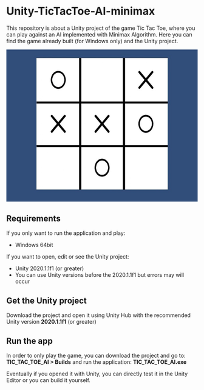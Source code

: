 # Unity-TicTacToe-AI-minimax
This repository is about a Unity project of the game Tic Tac Toe, where you can play against an AI implemented with Minimax Algorithm.
Here you can find the game already built (for Windows only) and the Unity project.

![screenshot](screenshots/screenshot-tictactoe_50.jpg)

## Requirements

If you only want to run the application and play:
 - Windows 64bit

If you want to open, edit or see the Unity project:
 - Unity 2020.1.1f1 (or greater)
 - You can use Unity versions before the 2020.1.1f1 but errors may will occur

## Get the Unity project

Download the project and open it using Unity Hub with the recommended Unity version **2020.1.1f1** (or greater)

## Run the app

In order to only play the game, you can download the project and go to: **TIC_TAC_TOE_AI > Builds** and run the application: **TIC_TAC_TOE_AI.exe**

Eventually if you opened it with Unity, you can directly test it in the Unity Editor or you can build it yourself.
